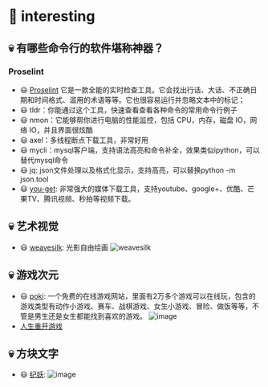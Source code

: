 # 🎈 interesting

## 💀 有哪些命令行的软件堪称神器？
### Proselint
- 😃 [Proselint](http://proselint.com/write/) 它是一款全能的实时检查工具。它会找出行话、大话、不正确日期和时间格式、滥用的术语等等。它也很容易运行并忽略文本中的标记；
- 😃 tldr：你能通过这个工具，快速查看查看各种命令的常用命令行例子
- 😃 nmon：它能够帮你进行电脑的性能监控，包括 CPU，内存，磁盘 IO，网络 IO，并且界面很炫酷
- 😃 axel：多线程断点下载工具，非常好用
- 😃 mycli：mysql客户端，支持语法高亮和命令补全，效果类似ipython，可以替代mysql命令
- 😃 jq: json文件处理以及格式化显示，支持高亮，可以替换python -m json.tool
- 😃 [you-get](https://github.com/soimort/you-get/wiki/%E4%B8%AD%E6%96%87%E8%AF%B4%E6%98%8E): 非常强大的媒体下载工具，支持youtube、google+、优酷、芒果TV、腾讯视频、秒拍等视频下载。
  
## 💀 艺术视觉
- 😃 [weavesilk](http://weavesilk.com/): 光影自由绘画
  ![weavesilk](https://github.com/mawanxiangone/interesting/assets/142721542/684c4326-7721-4c8c-ab8f-35fb0bf3b83e)

## 💀 游戏次元
- 😃 [poki](https://poki.com/zh): 一个免费的在线游戏网站，里面有2万多个游戏可以在线玩，包含的游戏类型有动作小游戏、赛车、战棋游戏、女生小游戏、冒险、做饭等等，不管是男生还是女生都能找到喜欢的游戏。
  ![image](https://github.com/mawanxiangone/interesting/assets/142721542/ca07e3a1-9a2c-4473-9083-bd2832f20e23)
- [人生重开游戏](https://liferestart.syaro.io/public/index.html)

## 💀 方块文字
- 😃 [纪妖](https://www.cbaigui.com/):
![image](https://github.com/mawanxiangone/interesting/assets/142721542/cf3abb83-7b5f-472f-861e-f12a40cc181d)



